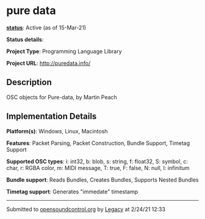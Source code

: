 # pure data

**[status](../implementation-status.html)**: Active (as of 15-Mar-21)

**Status details**: 


**Project Type**: Programming Language Library

**Project URL**: <http://puredata.info/>

## Description

OSC objects for Pure-data, by Martin Peach

## Implementation Details

**Platform(s)**: Windows, Linux, Macintosh

**Features**: Packet Parsing, Packet Construction, Bundle Support, Timetag Support

**Supported OSC types**: i: int32, b: blob, s: string, f: float32, S: symbol, c: char, r: RGBA color, m: MIDI message, T: true, F: false, N: null, I: infinitum

**Bundle support**: Reads Bundles, Creates Bundles, Supports Nested Bundles

**Timetag support**: Generates "immedate" timestamp

---
Submitted to [opensoundcontrol.org](https://opensoundcontrol.org) by [Legacy](legacy-site.html) at 2/24/21 12:33
